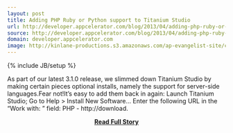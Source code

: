 ```yaml
---
layout: post
title: Adding PHP Ruby or Python support to Titanium Studio
url: http://developer.appcelerator.com/blog/2013/04/adding-php-ruby-or-python-support-to-titanium-studio.html
source: http://developer.appcelerator.com/blog/2013/04/adding-php-ruby-or-python-support-to-titanium-studio.html
domain: developer.appcelerator.com
image: http://kinlane-productions.s3.amazonaws.com/ap-evangelist-site/curated/screenshots/7653_developer_appcelerator_com.png
---
```

{% include JB/setup %}<p>As part of our latest 3.1.0 release, we slimmed down Titanium Studio by making certain pieces optional installs, namely the support for server-side languages.Fear not!It’s easy to add them back in again: Launch Titanium Studio; Go to Help &gt; Install New Software… Enter the following URL in the “Work with: ” field: PHP - http://download.</p>
<center><p><a href="http://developer.appcelerator.com/blog/2013/04/adding-php-ruby-or-python-support-to-titanium-studio.html" style='padding:25px; font-sze:18px; font-weight: bold;'>Read Full Story</a></p></center>

